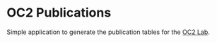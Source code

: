 # OC2 Publications

Simple application to generate the publication tables for the [OC2 Lab](http://www.eng.uwo.ca/oc2).

